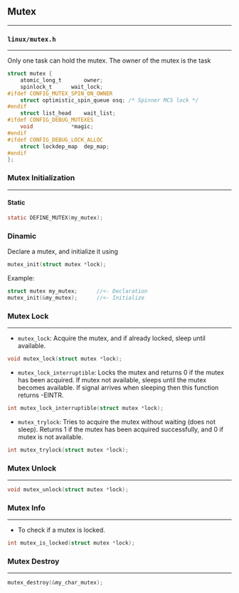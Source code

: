 ## Mutex
---

### `linux/mutex.h`
---
Only one task can hold the mutex. The owner of the mutex is the task
```c
struct mutex {
	atomic_long_t		owner;
	spinlock_t		wait_lock;
#ifdef CONFIG_MUTEX_SPIN_ON_OWNER
	struct optimistic_spin_queue osq; /* Spinner MCS lock */
#endif
	struct list_head	wait_list;
#ifdef CONFIG_DEBUG_MUTEXES
	void			*magic;
#endif
#ifdef CONFIG_DEBUG_LOCK_ALLOC
	struct lockdep_map	dep_map;
#endif
};
```
### Mutex Initialization
---
#### Static
```c
static DEFINE_MUTEX(my_mutex);
```
### Dinamic
Declare a mutex, and initialize it using
```c
mutex_init(struct mutex *lock);
```
Example:
```c
struct mutex my_mutex;		//<- Declaration
mutex_init(&my_mutex);		//<- Initialize
```
### Mutex Lock
---
- `mutex_lock`: Acquire the mutex, and if already locked, sleep until available.
```c
void mutex_lock(struct mutex *lock);
```
- `mutex_lock_interruptible`: Locks the mutex and returns 0 if the mutex has been acquired. If mutex not available, sleeps until the mutex becomes available. If signal arrives when sleeping then this function returns -EINTR.
```c
int mutex_lock_interruptible(struct mutex *lock);
```
- `mutex_trylock`: Tries to acquire the mutex without waiting (does not sleep). Returns 1 if the mutex has been acquired successfully, and 0 if mutex is not available.
```c 
int mutex_trylock(struct mutex *lock);
```

### Mutex Unlock
---
```c
void mutex_unlock(struct mutex *lock);
```

### Mutex Info
---
- To check if a mutex is locked.
```c 
int mutex_is_locked(struct mutex *lock);
```
### Mutex Destroy
---
```c 
mutex_destroy(&my_char_mutex);
```


